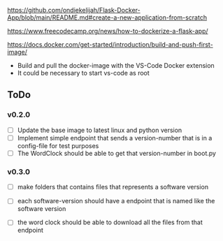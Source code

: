 https://github.com/ondiekelijah/Flask-Docker-App/blob/main/README.md#create-a-new-application-from-scratch

https://www.freecodecamp.org/news/how-to-dockerize-a-flask-app/

https://docs.docker.com/get-started/introduction/build-and-push-first-image/

- Build and pull the docker-image with the VS-Code Docker extension
- It could be necessary to start vs-code as root

## ToDo

### v0.2.0

- [ ] Update the base image to latest linux and python version
- [ ] Implement simple endpoint that sends a version-number that is in a config-file for test purposes
- [ ] The WordClock should be able to get that version-number in boot.py

### v0.3.0

- [ ] make folders that contains files that represents a software version
- [ ] each software-version should have a endpoint that is named like the software version
- [ ] the word clock should be able to download all the files from that endpoint

